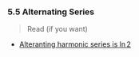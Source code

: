 ### 5.5 Alternating Series

> Read (if you want)


- [Alteranting harmonic series is $\ln 2$](https://www.maa.org/sites/default/files/Hudleson-MMz-201007804.pdf)
